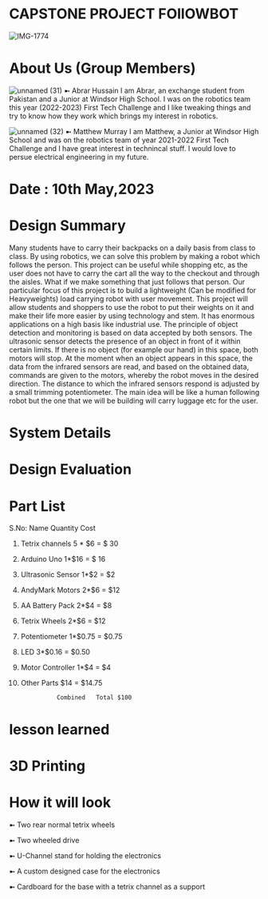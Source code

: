 # CAPSTONE PROJECT FOllOWBOT
![IMG-1774](https://user-images.githubusercontent.com/111074043/236255946-de3e6c61-0134-4746-8af7-e1f6ae0eb36c.jpg)

# About Us (Group Members)
![unnamed (31)](https://user-images.githubusercontent.com/111074043/234903571-2429d9ea-23f3-40ba-a8c1-9c0da4447094.jpg)
➼ Abrar Hussain
I am Abrar, an exchange student from Pakistan and a Junior at Windsor High School. I was on the robotics team this year (2022-2023) First Tech Challenge and I like 
tweaking things and try to know how they work which brings my interest in robotics.

![unnamed (32)](https://user-images.githubusercontent.com/111074043/234903840-ab4a7d63-b09f-42b3-a998-97a947ba8315.jpg)
➼ Matthew Murray
I am Matthew, a Junior at Windsor High School and was on the robotics team of year 2021-2022 First Tech Challenge and I have great interest in technincal stuff.
I would love to persue electrical engineering in my future.

# Date : 10th May,2023

# Design Summary

Many students have to carry their backpacks on a daily basis from class to class. By using robotics, we can solve this problem by making a robot which follows the person. This project can be useful while shopping etc, as the user does not have to carry the cart all the way to the checkout and through the aisles. What if we make something that just follows that person. Our particular focus of this project is to build a lightweight (Can be modified for Heavyweights) load carrying robot with user movement.
This project will allow students and shoppers to use the robot to put their weights on it and make their life more easier by using technology and stem. It has enormous applications on a high basis like industrial use. 
The principle of object detection and monitoring is based on data accepted by both sensors. The ultrasonic sensor detects the presence of an object in front of it within certain limits. If there is no object (for example our hand) in this space, both motors will stop. At the moment when an object appears in this space, the data from the infrared sensors are read, and based on the obtained data, commands are given to the motors, whereby the robot moves in the desired direction. The distance to which the infrared sensors respond is adjusted by a small trimming potentiometer.
The main idea will be like a human following robot but the one that we will be building will carry luggage etc for the user.

# System Details



# Design Evaluation



# Part List
S.No:    Name      Quantity  Cost

1. Tetrix channels 5 * $6  = $ 30

2. Arduino Uno 1*$16       = $ 16

3. Ultrasonic Sensor 1*$2  =  $2

4. AndyMark Motors 2*$6    = $12

5. AA Battery Pack  2*$4   = $8

6. Tetrix Wheels 2*$6      = $12  

7. Potentiometer 1*$0.75   = $0.75

8. LED 3*$0.16             = $0.50

9. Motor Controller 1*$4   = $4

10. Other Parts $14       = $14.75



                  Combined   Total $100



# lesson learned



# 3D Printing




# How it will look

➼ Two rear normal tetrix wheels


➼ Two wheeled drive


➼ U-Channel stand for holding the electronics


➼ A custom designed case for the electronics


➼ Cardboard for the base with a tetrix channel as a support









